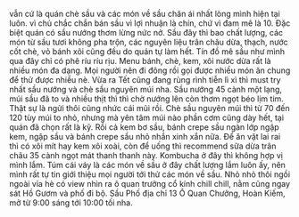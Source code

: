 vẫn cứ là quán chè sầu và các món về sầu chân ái nhất lòng mình hiện tại luôn. vì chủ chắc chắn bán sầu vì lợi nhuận là chín, chứ vì đam mê là 10. Đặc biệt quán có sầu nướng thơm lừng nức nở. Sầu đây thì bao chất lượng, các món từ sầu tươi không pha trộn, các nguyên liệu trân châu dừa, thạch, nước cốt chè, vỏ bánh xôi cũng đều do quán tự làm hết. Tín đồ mê sầu như mình qua đây chỉ có phê ríu ríu rịu. Menu bánh, chè, kem, xôi nước dừa rất là nhiều món đa dạng. Mọi người nên đi đông rồi gọi được nhiều món ăn chung để thử được nhiều nè. Vừa ra Tết cũng đang rùng rình tiễn lì xì thì must try nhất sầu nướng và chè sầu nguyên múi nha. Sầu nướng 45 cành một lạng, múi sầu đã to và nhiều thịt thì thì chờ nướng lên còn thơm ngọt béo lịm tim. Thật sự là ngửi thôi cũng nhức cái mũi rồi. Chè sầu nguyên múi thì từ 70 đến 120 tùy múi to nhỏ, nhưng mà yên tâm múi nào phần cơm cũng dày hết, tại quán đã chọn rất là kỹ. Rồi cả kem bơ sầu, bánh crepe sầu ngàn lớp ngập kem, ngập sầu và bánh crepe sầu nhỏ nhắn xinh xắn nữa. Để ăn vặt lai rai thì có xôi mít hay kem xôi xoài, còn để uống thì recommend sữa dừa trân châu 35 cành ngọt mát thanh thanh này. Kombucha ở đây thì không hợp vị mình lắm. Túm cái váy là các món về sầu ở đây chất lượng lắm luôn ấy, nên mình rất tự tin giới thiệu mọi người tới thử các món về sầu. Nhỏ nhỏ thôi ngồi ngoài vỉa hè có view nhìn ra ô quan trưởng cổ kính chill chill, nằm cũng ngay sát Hồ Gươm và phố đi bộ. Sầu Phố địa chỉ 13 Ô Quan Chưởng, Hoàn Kiếm, mở từ 9:00 sáng tới 10:00 tối nha.